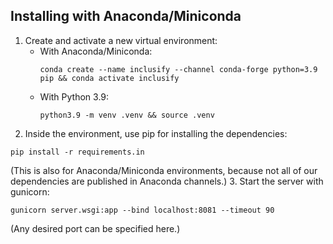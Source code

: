 ## Installing with Anaconda/Miniconda

1. Create and activate a new virtual environment: 
    - With Anaconda/Miniconda: 
      ```
      conda create --name inclusify --channel conda-forge python=3.9 pip && conda activate inclusify
      ```
    - With Python 3.9: 
      ```
      python3.9 -m venv .venv && source .venv
      ```
2. Inside the environment, use pip for installing the dependencies: 
  ```
  pip install -r requirements.in
  ```
  (This is also for Anaconda/Miniconda environments, because not all of our dependencies are published in Anaconda channels.)
3. Start the server with gunicorn: 
  ```
  gunicorn server.wsgi:app --bind localhost:8081 --timeout 90
  ``` 
  (Any desired port can be specified here.)
